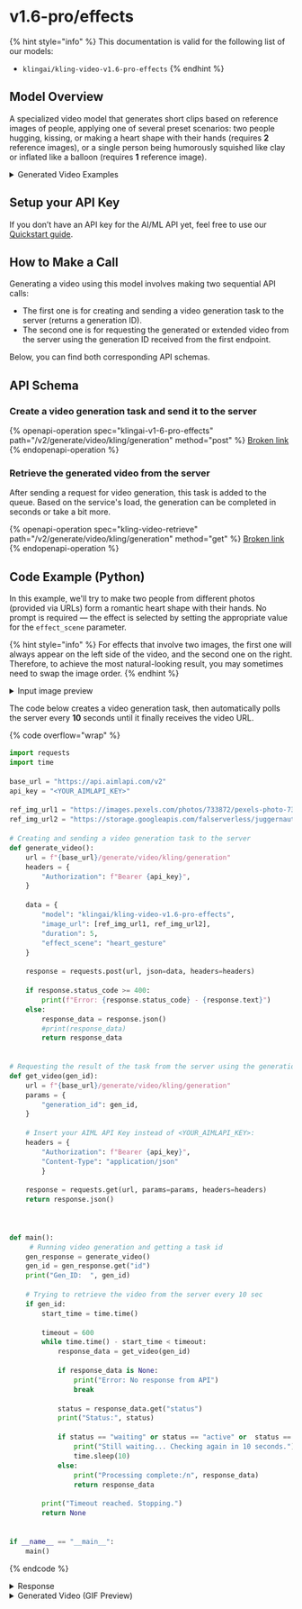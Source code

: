 # v1.6-pro/effects

{% hint style="info" %}
This documentation is valid for the following list of our models:

* `klingai/kling-video-v1.6-pro-effects`
{% endhint %}

## Model Overview

A specialized video model that generates short clips based on reference images of people, applying one of several preset scenarios: two people hugging, kissing, or making a heart shape with their hands (requires **2** reference images), or a single person being humorously squished like clay or inflated like a balloon (requires **1** reference image).

<details>

<summary>Generated Video Examples</summary>

<table data-header-hidden><thead><tr><th width="165"></th><th width="149"></th><th></th></tr></thead><tbody><tr><td><div><figure><img src="../../../.gitbook/assets/photo1.jpeg" alt=""><figcaption><p>Photo #1</p></figcaption></figure></div></td><td><div><figure><img src="../../../.gitbook/assets/photo2 (1).png" alt=""><figcaption><p>Photo #2</p></figcaption></figure></div></td><td><div><figure><img src="../../../.gitbook/assets/kling-effects-heart-320 (1).gif" alt=""><figcaption><p><code>"effect_scene": "heart_gesture"</code></p></figcaption></figure></div></td></tr></tbody></table>

| <div><figure><img src="../../../.gitbook/assets/kling-effects-hug-320.gif" alt=""><figcaption><p><code>"effect_scene": "hug"</code></p></figcaption></figure></div>           | <div><figure><img src="../../../.gitbook/assets/kling-effects-kiss-320.gif" alt=""><figcaption><p><code>"effect_scene": "kiss"</code></p></figcaption></figure></div>           |
| ----------------------------------------------------------------------------------------------------------------------------------------------------------------------------- | ------------------------------------------------------------------------------------------------------------------------------------------------------------------------------- |
| <div><figure><img src="../../../.gitbook/assets/kling-effects-squish-320 (1).gif" alt=""><figcaption><p><code>"effect_scene": "squish"</code></p></figcaption></figure></div> | <div><figure><img src="../../../.gitbook/assets/kling-effects-expansion-320.gif" alt=""><figcaption><p><code>"effect_scene": "expansion"</code></p></figcaption></figure></div> |

</details>

## Setup your API Key

If you don’t have an API key for the AI/ML API yet, feel free to use our [Quickstart guide](../../../quickstart/setting-up.md).

## How to Make a Call

Generating a video using this model involves making two sequential API calls:

* The first one is for creating and sending a video generation task to the server (returns a generation ID).&#x20;
* The second one is for requesting the generated or extended video from the server using the generation ID received from the first endpoint.&#x20;

Below, you can find both corresponding API schemas.

## API Schema

### Create a video generation task and send it to the server

{% openapi-operation spec="klingai-v1-6-pro-effects" path="/v2/generate/video/kling/generation" method="post" %}
[Broken link](broken-reference)
{% endopenapi-operation %}

### Retrieve the generated video from the server

After sending a request for video generation, this task is added to the queue. Based on the service's load, the generation can be completed in seconds or take a bit more.&#x20;

{% openapi-operation spec="kling-video-retrieve" path="/v2/generate/video/kling/generation" method="get" %}
[Broken link](broken-reference)
{% endopenapi-operation %}

## Code Example (Python)

In this example, we'll try to make two people from different photos (provided via URLs) form a romantic heart shape with their hands. No prompt is required — the effect is selected by setting the appropriate value for the `effect_scene` parameter.

{% hint style="info" %}
For effects that involve two images, the first one will always appear on the left side of the video, and the second one on the right. Therefore, to achieve the most natural-looking result, you may sometimes need to swap the image order.
{% endhint %}

<details>

<summary>Input image preview</summary>

<table><thead><tr><th width="362"></th><th></th></tr></thead><tbody><tr><td><div><figure><img src="../../../.gitbook/assets/photo1.jpeg" alt=""><figcaption><p>Photo #1</p></figcaption></figure></div></td><td><div><figure><img src="../../../.gitbook/assets/photo2 (1).png" alt=""><figcaption><p>Photo #2</p></figcaption></figure></div></td></tr></tbody></table>

</details>

The code below creates a video generation task, then automatically polls the server every **10** seconds until it finally receives the video URL.

{% code overflow="wrap" %}
```python
import requests
import time

base_url = "https://api.aimlapi.com/v2"
api_key = "<YOUR_AIMLAPI_KEY>"

ref_img_url1 = "https://images.pexels.com/photos/733872/pexels-photo-733872.jpeg"
ref_img_url2 = "https://storage.googleapis.com/falserverless/juggernaut_examples/QEW5VrzccxGva7mPfEXjf.png"

# Creating and sending a video generation task to the server
def generate_video():
    url = f"{base_url}/generate/video/kling/generation"
    headers = {
        "Authorization": f"Bearer {api_key}", 
    }

    data = {
        "model": "klingai/kling-video-v1.6-pro-effects",
        "image_url": [ref_img_url1, ref_img_url2],
        "duration": 5,
        "effect_scene": "heart_gesture"        
    }
 
    response = requests.post(url, json=data, headers=headers)
    
    if response.status_code >= 400:
        print(f"Error: {response.status_code} - {response.text}")
    else:
        response_data = response.json()
        #print(response_data)
        return response_data
    

# Requesting the result of the task from the server using the generation_id
def get_video(gen_id):
    url = f"{base_url}/generate/video/kling/generation"
    params = {
        "generation_id": gen_id,
    }
    
    # Insert your AIML API Key instead of <YOUR_AIMLAPI_KEY>:
    headers = {
        "Authorization": f"Bearer {api_key}", 
        "Content-Type": "application/json"
        }

    response = requests.get(url, params=params, headers=headers)
    return response.json()



def main():
     # Running video generation and getting a task id
    gen_response = generate_video()
    gen_id = gen_response.get("id")
    print("Gen_ID:  ", gen_id)

    # Trying to retrieve the video from the server every 10 sec
    if gen_id:
        start_time = time.time()

        timeout = 600
        while time.time() - start_time < timeout:
            response_data = get_video(gen_id)

            if response_data is None:
                print("Error: No response from API")
                break
        
            status = response_data.get("status")
            print("Status:", status)

            if status == "waiting" or status == "active" or  status == "queued" or status == "generating":
                print("Still waiting... Checking again in 10 seconds.")
                time.sleep(10)
            else:
                print("Processing complete:/n", response_data)
                return response_data
   
        print("Timeout reached. Stopping.")
        return None     


if __name__ == "__main__":
    main()
```
{% endcode %}

<details>

<summary>Response</summary>

{% code overflow="wrap" %}
```json5
Gen_ID:   91bc5296-f0f9-4336-ab6a-60f993cbb971:kling-video/v1.6/pro/effects
Status: generating
Still waiting... Checking again in 10 seconds.
Status: generating
Still waiting... Checking again in 10 seconds.
Status: generating
Still waiting... Checking again in 10 seconds.
Status: generating
Still waiting... Checking again in 10 seconds.
Status: generating
Still waiting... Checking again in 10 seconds.
Status: generating
Still waiting... Checking again in 10 seconds.
Status: generating
Still waiting... Checking again in 10 seconds.
Status: generating
Still waiting... Checking again in 10 seconds.
Status: generating
Still waiting... Checking again in 10 seconds.
Status: generating
Still waiting... Checking again in 10 seconds.
Status: generating
Still waiting... Checking again in 10 seconds.
Status: generating
Still waiting... Checking again in 10 seconds.
Status: completed
Processing complete:/n {'id': '91bc5296-f0f9-4336-ab6a-60f993cbb971:kling-video/v1.6/pro/effects', 'status': 'completed', 'video': {'url': 'https://cdn.aimlapi.com/eagle/files/koala/cSlcOq_yBcuGDvbf9BjGU_output.mp4', 'content_type': 'video/mp4', 'file_name': 'output.mp4', 'file_size': 8554108}}
```
{% endcode %}

</details>

<details>

<summary>Generated Video (GIF Preview)</summary>

<figure><img src="../../../.gitbook/assets/kling-effects-heart (1).gif" alt=""><figcaption></figcaption></figure>

</details>
